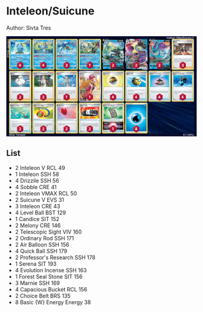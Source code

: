 # Inteleon/Suicune

Author: Sivta Tres

![decklist](../../!Images/Standard/2SWSH-SIT/Inteleon-Suicune.PNG)

## List
* 2 Inteleon V RCL 49
* 1 Inteleon SSH 58
* 4 Drizzile SSH 56
* 4 Sobble CRE 41
* 2 Inteleon VMAX RCL 50
* 2 Suicune V EVS 31
* 3 Inteleon CRE 43
* 4 Level Ball BST 129
* 1 Candice SIT 152
* 2 Melony CRE 146
* 2 Telescopic Sight VIV 160
* 2 Ordinary Rod SSH 171
* 2 Air Balloon SSH 156
* 4 Quick Ball SSH 179
* 2 Professor's Research SSH 178
* 1 Serena SIT 193
* 4 Evolution Incense SSH 163
* 1 Forest Seal Stone SIT 156
* 3 Marnie SSH 169
* 4 Capacious Bucket RCL 156
* 2 Choice Belt BRS 135
* 8 Basic {W} Energy Energy 38
